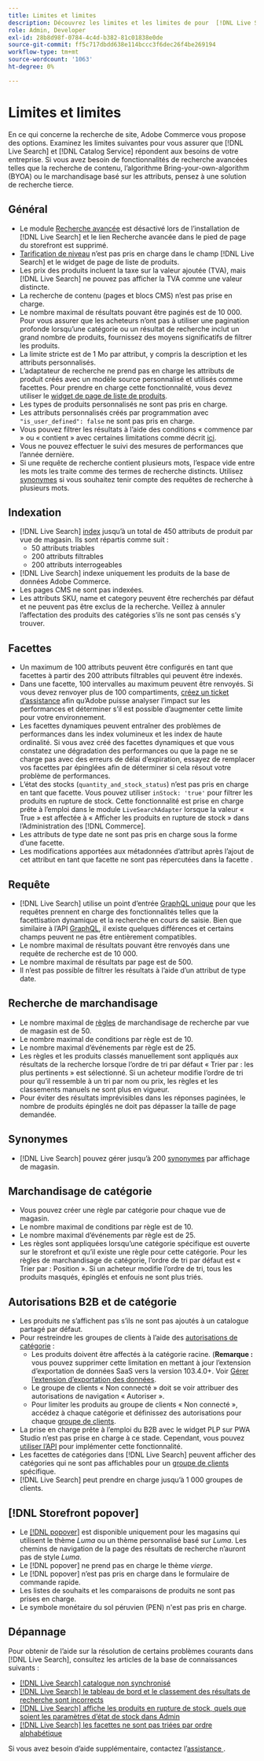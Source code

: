 ```yaml
---
title: Limites et limites
description: Découvrez les limites et les limites de pour  [!DNL Live Search]  assurer qu’il répond aux besoins de votre entreprise.
role: Admin, Developer
exl-id: 28b8d98f-0784-4c4d-b382-81c01838e0de
source-git-commit: ff5c717dbdd638e114bccc3f6dec26f4be269194
workflow-type: tm+mt
source-wordcount: '1063'
ht-degree: 0%

---
```


# Limites et limites

En ce qui concerne la recherche de site, Adobe Commerce vous propose des options. Examinez les limites suivantes pour vous assurer que [!DNL Live Search] et [!DNL Catalog Service] répondent aux besoins de votre entreprise. Si vous avez besoin de fonctionnalités de recherche avancées telles que la recherche de contenu, l’algorithme Bring-your-own-algorithm (BYOA) ou le marchandisage basé sur les attributs, pensez à une solution de recherche tierce.

## Général

- Le module [Recherche avancée](https://experienceleague.adobe.com/fr/docs/commerce-admin/catalog/catalog/search/search) est désactivé lors de l’installation de [!DNL Live Search] et le lien Recherche avancée dans le pied de page du storefront est supprimé.
- [Tarification de niveau](https://experienceleague.adobe.com/fr/docs/commerce-admin/catalog/products/pricing/product-price-tier) n’est pas pris en charge dans le champ [!DNL Live Search] et le widget de page de liste de produits.
- Les prix des produits incluent la taxe sur la valeur ajoutée (TVA), mais [!DNL Live Search] ne pouvez pas afficher la TVA comme une valeur distincte.
- La recherche de contenu (pages et blocs CMS) n’est pas prise en charge.
- Le nombre maximal de résultats pouvant être paginés est de 10 000. Pour vous assurer que les acheteurs n’ont pas à utiliser une pagination profonde lorsqu’une catégorie ou un résultat de recherche inclut un grand nombre de produits, fournissez des moyens significatifs de filtrer les produits.
- La limite stricte est de 1 Mo par attribut, y compris la description et les attributs personnalisés.
- L’adaptateur de recherche ne prend pas en charge les attributs de produit créés avec un modèle source personnalisé et utilisés comme facettes. Pour prendre en charge cette fonctionnalité, vous devez utiliser le [widget de page de liste de produits](plp-styling.md).
- Les types de produits personnalisés ne sont pas pris en charge.
- Les attributs personnalisés créés par programmation avec `"is_user_defined": false` ne sont pas pris en charge.
- Vous pouvez filtrer les résultats à l’aide des conditions « commence par » ou « contient » avec certaines limitations comme décrit [ici](https://developer.adobe.com/commerce/webapi/graphql/schema/live-search/queries/product-search/#limitations).
- Vous ne pouvez effectuer le suivi des mesures de performances que l’année dernière.
- Si une requête de recherche contient plusieurs mots, l’espace vide entre les mots les traite comme des termes de recherche distincts. Utilisez [synonymes](./synonyms.md) si vous souhaitez tenir compte des requêtes de recherche à plusieurs mots.

## Indexation

- [!DNL Live Search] [index](indexing.md) jusqu’à un total de 450 attributs de produit par vue de magasin. Ils sont répartis comme suit :
   - 50 attributs triables
   - 200 attributs filtrables
   - 200 attributs interrogeables
- [!DNL Live Search] indexe uniquement les produits de la base de données Adobe Commerce.
- Les pages CMS ne sont pas indexées.
- Les attributs SKU, name et category peuvent être recherchés par défaut et ne peuvent pas être exclus de la recherche. Veillez à annuler l’affectation des produits des catégories s’ils ne sont pas censés s’y trouver.

## Facettes

- Un maximum de 100 attributs peuvent être configurés en tant que facettes à partir des 200 attributs filtrables qui peuvent être indexés.
- Dans une facette, 100 intervalles au maximum peuvent être renvoyés. Si vous devez renvoyer plus de 100 compartiments, [créez un ticket d’assistance](https://experienceleague.adobe.com/fr/docs/commerce-knowledge-base/kb/help-center-guide/magento-help-center-user-guide) afin qu’Adobe puisse analyser l’impact sur les performances et déterminer s’il est possible d’augmenter cette limite pour votre environnement.
- Les facettes dynamiques peuvent entraîner des problèmes de performances dans les index volumineux et les index de haute ordinalité. Si vous avez créé des facettes dynamiques et que vous constatez une dégradation des performances ou que la page ne se charge pas avec des erreurs de délai d’expiration, essayez de remplacer vos facettes par épinglées afin de déterminer si cela résout votre problème de performances.
- L’état des stocks (`quantity_and_stock_status`) n’est pas pris en charge en tant que facette. Vous pouvez utiliser `inStock: 'true'` pour filtrer les produits en rupture de stock. Cette fonctionnalité est prise en charge prête à l’emploi dans le module `LiveSearchAdapter` lorsque la valeur « True » est affectée à « Afficher les produits en rupture de stock » dans l’Administration des [!DNL Commerce].
- Les attributs de type date ne sont pas pris en charge sous la forme d’une facette.
- Les modifications apportées aux métadonnées d’attribut après l’ajout de cet attribut en tant que facette ne sont pas répercutées dans la facette .

## Requête

- [!DNL Live Search] utilise un point d’entrée [GraphQL unique](https://developer.adobe.com/commerce/webapi/graphql/schema/live-search/) pour que les requêtes prennent en charge des fonctionnalités telles que la facettisation dynamique et la recherche en cours de saisie. Bien que similaire à l’API [GraphQL](https://developer.adobe.com/commerce/webapi/graphql/), il existe quelques différences et certains champs peuvent ne pas être entièrement compatibles.
- Le nombre maximal de résultats pouvant être renvoyés dans une requête de recherche est de 10 000.
- Le nombre maximal de résultats par page est de 500.
- Il n’est pas possible de filtrer les résultats à l’aide d’un attribut de type date.

## Recherche de marchandisage

- Le nombre maximal de [règles](rules.md) de marchandisage de recherche par vue de magasin est de 50.
- Le nombre maximal de conditions par règle est de 10.
- Le nombre maximal d’événements par règle est de 25.
- Les règles et les produits classés manuellement sont appliqués aux résultats de la recherche lorsque l’ordre de tri par défaut « Trier par : les plus pertinents » est sélectionné. Si un acheteur modifie l’ordre de tri pour qu’il ressemble à un tri par nom ou prix, les règles et les classements manuels ne sont plus en vigueur.
- Pour éviter des résultats imprévisibles dans les réponses paginées, le nombre de produits épinglés ne doit pas dépasser la taille de page demandée.

## Synonymes

- [!DNL Live Search] pouvez gérer jusqu’à 200 [synonymes](synonyms.md) par affichage de magasin.

## Marchandisage de catégorie

- Vous pouvez créer une règle par catégorie pour chaque vue de magasin.
- Le nombre maximal de conditions par règle est de 10.
- Le nombre maximal d’événements par règle est de 25.
- Les règles sont appliquées lorsqu’une catégorie spécifique est ouverte sur le storefront et qu’il existe une règle pour cette catégorie. Pour les règles de marchandisage de catégorie, l’ordre de tri par défaut est « Trier par : Position ». Si un acheteur modifie l’ordre de tri, tous les produits masqués, épinglés et enfouis ne sont plus triés.

## Autorisations B2B et de catégorie

- Les produits ne s’affichent pas s’ils ne sont pas ajoutés à un catalogue partagé par défaut.
- Pour restreindre les groupes de clients à l’aide des [autorisations de catégorie](https://experienceleague.adobe.com/fr/docs/commerce-admin/catalog/categories/category-permissions) :
   - Les produits doivent être affectés à la catégorie racine. (**Remarque :** vous pouvez supprimer cette limitation en mettant à jour l’extension d’exportation de données SaaS vers la version 103.4.0+. Voir [Gérer l’extension d’exportation des données](../data-export/manage-extension.md).
   - Le groupe de clients « Non connecté » doit se voir attribuer des autorisations de navigation « Autoriser ».
   - Pour limiter les produits au groupe de clients « Non connecté », accédez à chaque catégorie et définissez des autorisations pour chaque [groupe de clients](https://experienceleague.adobe.com/fr/docs/commerce-admin/b2b/shared-catalogs/catalog-shared-manage).
- La prise en charge prête à l’emploi du B2B avec le widget PLP sur PWA Studio n’est pas prise en charge à ce stade. Cependant, vous pouvez [utiliser l’API](install.md#pwa-support) pour implémenter cette fonctionnalité.
- Les facettes de catégories dans [!DNL Live Search] peuvent afficher des catégories qui ne sont pas affichables pour un [groupe de clients](https://experienceleague.adobe.com/fr/docs/commerce-admin/b2b/shared-catalogs/catalog-shared-manage) spécifique.
- [!DNL Live Search] peut prendre en charge jusqu’à 1 000 groupes de clients.

## [!DNL Storefront popover]

- Le [[!DNL popover]](storefront-popover.md) est disponible uniquement pour les magasins qui utilisent le thème *Luma* ou un thème personnalisé basé sur *Luma*. Les chemins de navigation de la page des résultats de recherche n’auront pas de style *Luma*.
- Le [!DNL popover] ne prend pas en charge le thème *vierge*.
- Le [!DNL popover] n’est pas pris en charge dans le formulaire de commande rapide.
- Les listes de souhaits et les comparaisons de produits ne sont pas prises en charge.
- Le symbole monétaire du sol péruvien (PEN) n&#39;est pas pris en charge.

## Dépannage

Pour obtenir de l’aide sur la résolution de certains problèmes courants dans [!DNL Live Search], consultez les articles de la base de connaissances suivants :

- [[!DNL Live Search] catalogue non synchronisé](https://experienceleague.adobe.com/fr/docs/commerce-knowledge-base/kb/troubleshooting/miscellaneous/live-search-catalog-data-sync)
- [[!DNL Live Search] le tableau de bord et le classement des résultats de recherche sont incorrects](https://experienceleague.adobe.com/fr/docs/commerce-knowledge-base/kb/troubleshooting/miscellaneous/live-search-dashboard-ranking-incorrect)
- [[!DNL Live Search] affiche les produits en rupture de stock, quels que soient les paramètres d’état de stock dans Admin](https://experienceleague.adobe.com/en/docs/commerce-knowledge-base/kb/troubleshooting/miscellaneous/live-search-displays-out-of-stock-products)
- [[!DNL Live Search] les facettes ne sont pas triées par ordre alphabétique](https://experienceleague.adobe.com/fr/docs/commerce-knowledge-base/kb/troubleshooting/miscellaneous/live-search-facets-not-sorted)

Si vous avez besoin d’aide supplémentaire, contactez l’[assistance ](https://experienceleague.adobe.com/fr/docs/commerce-knowledge-base/kb/help-center-guide/magento-help-center-user-guide).
